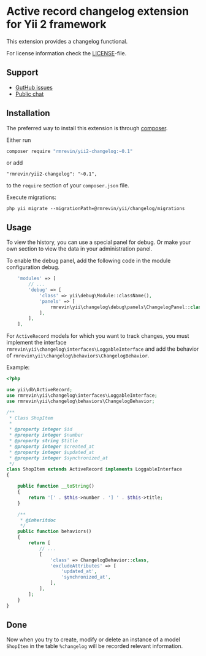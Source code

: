 Active record changelog extension for Yii 2 framework
=====================================================

This extension provides a changelog functional.

For license information check the [LICENSE](https://github.com/rmrevin/yii2-changelog/blob/master/LICENSE)-file.

Support
-------
* [GutHub issues](https://github.com/rmrevin/yii2-changelog/issues)
* [Public chat](https://gitter.im/rmrevin/support)

Installation
------------

The preferred way to install this extension is through [composer](https://getcomposer.org/).

Either run

```bash
composer require "rmrevin/yii2-changelog:~0.1"
```

or add

```
"rmrevin/yii2-changelog": "~0.1",
```

to the `require` section of your `composer.json` file.

Execute migrations:
```
php yii migrate --migrationPath=@rmrevin/yii/changelog/migrations
```

Usage
-----

To view the history, you can use a special panel for debug.
Or make your own section to view the data in your administration panel.

To enable the debug panel, add the following code in the module configuration debug.
```php
    'modules' => [
        // ...
        'debug' => [
            'class' => yii\debug\Module::className(),
            'panels' => [
                rmrevin\yii\changelog\debug\panels\ChangelogPanel::class,
            ],
        ],
    ],

```

For `ActiveRecord` models for which you want to track changes,
you must implement the interface `rmrevin\yii\changelog\interfaces\LoggableInterface`
and add the behavior of `rmrevin\yii\changelog\behaviors\ChangelogBehavior`.

Example:
```php
<?php

use yii\db\ActiveRecord;
use rmrevin\yii\changelog\interfaces\LoggableInterface;
use rmrevin\yii\changelog\behaviors\ChangelogBehavior;

/**
 * Class ShopItem
 *
 * @property integer $id
 * @property integer $number
 * @property string $title
 * @property integer $created_at
 * @property integer $updated_at
 * @property integer $synchronized_at
 */
class ShopItem extends ActiveRecord implements LoggableInterface
{

    public function __toString()
    {
        return '[' . $this->number . '] ' . $this->title;
    }

    /**
     * @inheritdoc
     */
    public function behaviors()
    {
        return [
            // ...
            [
                'class' => ChangelogBehavior::class,
                'excludeAttributes' => [
                    'updated_at',
                    'synchronized_at',
                ],
            ],
        ];
    }
}
```

Done
----
Now when you try to create, modify or delete an instance of a model `ShopItem`
in the table `%changelog` will be recorded relevant information.